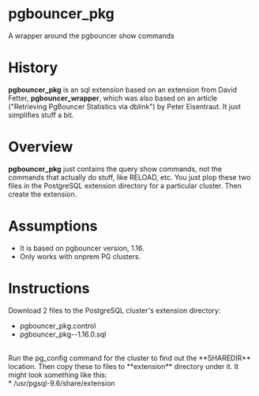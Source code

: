 # pgbouncer_pkg
A wrapper around the pgbouncer show commands

# History
**pgbouncer_pkg** is an sql extension based on an extension from David Fetter, **pgbouncer_wrapper**, which was also based on an article ("Retrieving PgBouncer Statistics via dblink") by Peter Eisentraut.  It just simplifies stuff a bit.

# Overview
**pgbouncer_pkg** just contains the query show commands, not the commands that actually do stuff, like RELOAD, etc.  You just plop these two files in the PostgreSQL extension directory for a particular cluster.  Then create the extension.

# Assumptions
* It is based on pgbouncer version, 1.16.
* Only works with onprem PG clusters.

# Instructions
Download 2 files to the PostgreSQL cluster's extension directory:
* pgbouncer_pkg.control
* pgbouncer_pkg--1.16.0.sql

<br/>
Run the pg_config command for the cluster to  find out the **SHAREDIR** location.  Then copy these to files to **extension** directory under it.  It might look something like this:
<br/>
* /usr/pgsql-9.6/share/extension
